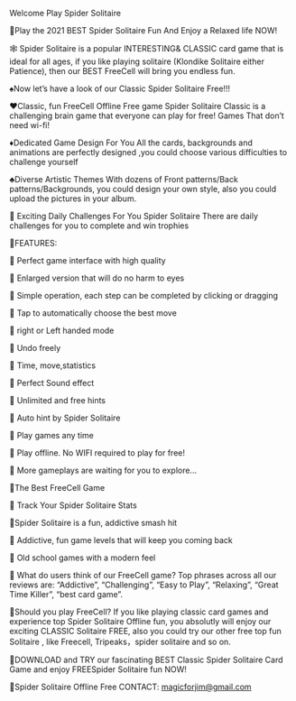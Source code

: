 Welcome Play Spider Solitaire

🌈Play the 2021 BEST Spider Solitaire Fun And Enjoy a Relaxed life NOW!

🕸 Spider Solitaire is a popular INTERESTING& CLASSIC card game that is ideal for all ages, if you like playing solitaire (Klondike Solitaire either Patience), then our BEST FreeCell will bring you endless fun.

♠️Now let’s have a look of our Classic Spider Solitaire Free!!!

♥️Classic, fun FreeCell Offline Free game Spider Solitaire Classic is a challenging brain game that everyone can play for free! Games That don’t need wi-fi!

♦️Dedicated Game Design For You All the cards, backgrounds and animations are perfectly designed ,you could choose various difficulties to challenge yourself

♣️Diverse Artistic Themes With dozens of Front patterns/Back patterns/Backgrounds, you could design your own style, also you could upload the pictures in your album.

📅 Exciting Daily Challenges For You Spider Solitaire There are daily challenges for you to complete and win trophies

🌈FEATURES:

🌵 Perfect game interface with high quality

🌵 Enlarged version that will do no harm to eyes

🌵 Simple operation, each step can be completed by clicking or dragging

🌵 Tap to automatically choose the best move

🌵 right or Left handed mode

🌵 Undo freely

🌵 Time, move,statistics

🌵 Perfect Sound effect

🌵 Unlimited and free hints

🌵 Auto hint by Spider Solitaire

🌵 Play games any time

🌵 Play offline. No WIFI required to play for free!

🌵 More gameplays are waiting for you to explore...

🌈The Best FreeCell Game

🌹 Track Your Spider Solitaire Stats

🌹Spider Solitaire is a fun, addictive smash hit

🌹 Addictive, fun game levels that will keep you coming back

🌹 Old school games with a modern feel

🌹 What do users think of our FreeCell game? Top phrases across all our reviews are: “Addictive”, “Challenging”, “Easy to Play”, “Relaxing”, “Great Time Killer”, “best card game”.

🌹Should you play FreeCell? If you like playing classic card games and experience top Spider Solitaire Offline fun, you absolutly will enjoy our exciting CLASSIC Solitaire FREE, also you could try our other free top fun Solitaire , like Freecell, Tripeaks，spider solitaire and so on.

📲DOWNLOAD and TRY our fascinating BEST Classic Spider Solitaire Card Game and enjoy FREESpider Solitaire fun NOW!

📧Spider Solitaire Offline Free CONTACT: magicforjim@gmail.com
